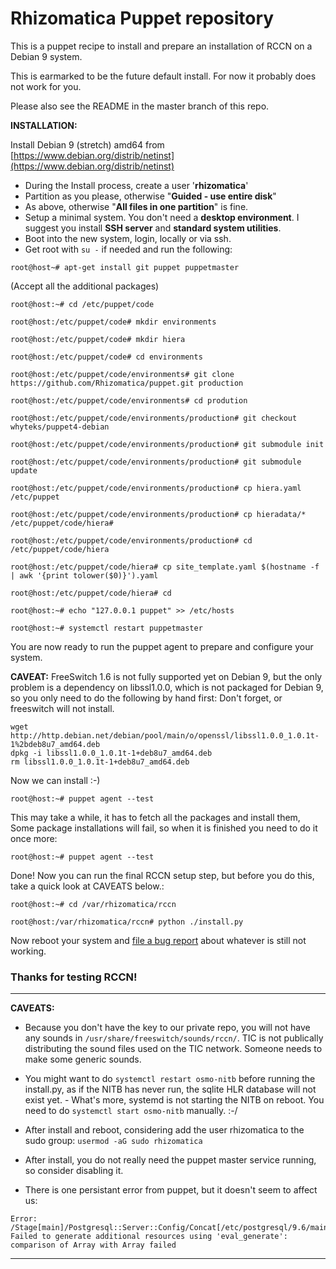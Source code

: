 # Rhizomatica Puppet repository

This is a puppet recipe to install and prepare an installation of RCCN on a Debian 9 system.

This is earmarked to be the future default install. For now it probably does not work for you.

Please also see the README in the master branch of this repo.

**INSTALLATION:** 

Install Debian 9 (stretch) amd64 from 
[https://www.debian.org/distrib/netinst](https://www.debian.org/distrib/netinst)

- During the Install process, create a user '**rhizomatica**'
- Partition as you please, otherwise "**Guided - use entire disk**"
- As above, otherwise "**All files in one partition**" is fine.
- Setup a minimal system. You don't need a **desktop environment**.
 I suggest you install **SSH server** and **standard system utilities**.
- Boot into the new system, login, locally or via ssh.
- Get root with `su -` if needed and run the following:


`root@host~# apt-get install git puppet puppetmaster` 

(Accept all the additional packages)

`root@host:~# cd /etc/puppet/code`

`root@host:/etc/puppet/code# mkdir environments`

`root@host:/etc/puppet/code# mkdir hiera`

`root@host:/etc/puppet/code# cd environments`

`root@host:/etc/puppet/code/environments# git clone https://github.com/Rhizomatica/puppet.git production`

`root@host:/etc/puppet/code/environments# cd prodution`

`root@host:/etc/puppet/code/environments/production# git checkout whyteks/puppet4-debian`

`root@host:/etc/puppet/code/environments/production# git submodule init`

`root@host:/etc/puppet/code/environments/production# git submodule update`

`root@host:/etc/puppet/code/environments/production# cp hiera.yaml /etc/puppet`

`root@host:/etc/puppet/code/environments/production# cp hieradata/* /etc/puppet/code/hiera# `

`root@host:/etc/puppet/code/environments/production# cd /etc/puppet/code/hiera`

`root@host:/etc/puppet/code/hiera# cp site_template.yaml $(hostname -f | awk '{print tolower($0)}').yaml`

`root@host:/etc/puppet/code/hiera# cd`

`root@host:~# echo "127.0.0.1 puppet" >> /etc/hosts`

`root@host:~# systemctl restart puppetmaster`

You are now ready to run the puppet agent to prepare and configure your system.


**CAVEAT:** FreeSwitch 1.6 is not fully supported yet on Debian 9, but the only problem is a dependency on libssl1.0.0, which is not packaged for Debian 9, so you only need to do the following by hand first: Don't forget, or freeswitch will not install.

```
wget http://http.debian.net/debian/pool/main/o/openssl/libssl1.0.0_1.0.1t-1%2bdeb8u7_amd64.deb
dpkg -i libssl1.0.0_1.0.1t-1+deb8u7_amd64.deb
rm libssl1.0.0_1.0.1t-1+deb8u7_amd64.deb 
```

Now we can install :-)

`root@host:~# puppet agent --test`

This may take a while, it has to fetch all the packages and install them,
Some package installations will fail, so when it is finished you need to do it once more:

`root@host:~# puppet agent --test`

Done! Now you can run the final RCCN setup step, but before you do this,
take a quick look at CAVEATS below.:

`root@host:~# cd /var/rhizomatica/rccn`

`root@host:/var/rhizomatica/rccn# python ./install.py`

Now reboot your system and [file a bug report](https://github.com/Rhizomatica/puppet/issues/new) about whatever is still not working.

### Thanks for testing RCCN! ###


----------



**CAVEATS:**

- Because you don't have the key to our private repo, you will not have any sounds in `/usr/share/freeswitch/sounds/rccn/`.
TIC is not publically distributing the sound files used on the TIC network. Someone needs to make some generic sounds.

- You might want to do `systemctl restart osmo-nitb` before running the
install.py, as if the NITB has never run, the sqlite HLR database will not
exist yet. - What's more, systemd is not starting the NITB on reboot. You
need to do `systemctl start osmo-nitb` manually. :-/

- After install and reboot, considering add the user rhizomatica to the sudo group: `usermod -aG sudo rhizomatica`

- After install, you do not really need the puppet master service running, so
consider disabling it. 

- There is one persistant error from puppet, but it doesn't seem to affect us:
```
Error: /Stage[main]/Postgresql::Server::Config/Concat[/etc/postgresql/9.6/main/pg_hba.conf]/Concat_file[/etc/postgresql/9.6/main/pg_hba.conf]: Failed to generate additional resources using 'eval_generate': comparison of Array with Array failed
```


----------



